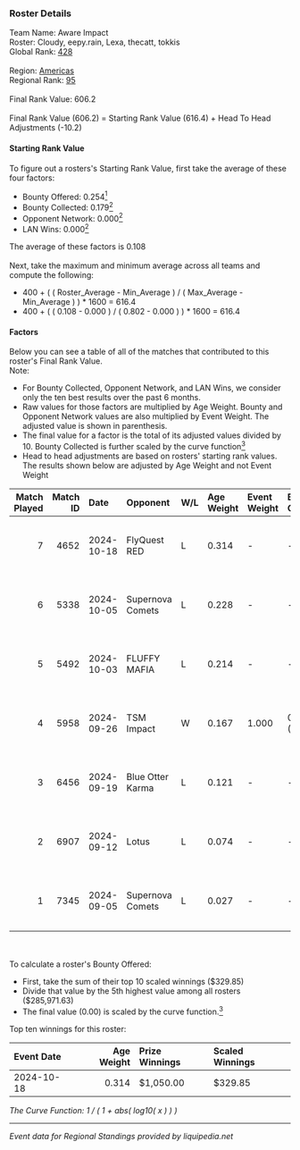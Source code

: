 ### Roster Details<br />
Team Name: Aware Impact<br />
Roster: Cloudy, eepy.rain, Lexa, thecatt, tokkis<br />
Global Rank: [428](../../standings_global_2025_02_28.md)<br />
<br />
Region: [Americas]( ../../standings_americas_2025_02_28.md)<br />
Regional Rank: [95]( ../../standings_americas_2025_02_28.md)<br />
<br />
Final Rank Value:  606.2<br />
<br />
Final Rank Value (606.2) = Starting Rank Value (616.4) + Head To Head Adjustments (-10.2)<br />

#### Starting Rank Value<br />
To figure out a rosters's Starting Rank Value, first take the average of these four factors:<br />
- Bounty Offered: 0.254[<sup>1</sup>](#table2)
- Bounty Collected: 0.179[<sup>2</sup>](#table1)
- Opponent Network: 0.000[<sup>2</sup>](#table1)
- LAN Wins: 0.000[<sup>2</sup>](#table1)

The average of these factors is 0.108<br />
<br />
Next, take the maximum and minimum average across all teams and compute the following:<br />
- 400 + ( ( Roster_Average - Min_Average ) / ( Max_Average - Min_Average ) ) * 1600 = 616.4
- 400 + ( ( 0.108 - 0.000 ) / ( 0.802 - 0.000 ) ) * 1600 = 616.4


#### Factors<br />
Below you can see a table of all of the matches that contributed to this roster's Final Rank Value.<br />
Note:<br />

- For Bounty Collected, Opponent Network, and LAN Wins, we consider only the ten best results over the past 6 months.
- Raw values for those factors are multiplied by Age Weight. Bounty and Opponent Network values are also multiplied by Event Weight. The adjusted value is shown in parenthesis.
- The final value for a factor is the total of its adjusted values divided by 10. Bounty Collected is further scaled by the curve function[<sup>3</sup>](#curveFunction)
- Head to head adjustments are based on rosters' starting rank values. The results shown below are adjusted by Age Weight and not Event Weight
<span id="table1"></span><br />


| Match Played | Match ID | Date       | Opponent         | W/L | Age Weight | Event Weight | Bounty Collected | Opponent Network | LAN Wins  | H2H Adj. | Roster                                   |
| -: | -: | :- | :- | :- | :- | :- | :- | :- | :- | -: | :- |
|            7 |     4652 | 2024-10-18 | FlyQuest RED     | L   | 0.314      | -            | -                | -                | -         |    -3.91 | Cloudy, eepy.rain, Lexa, thecatt, tokkis |
|            6 |     5338 | 2024-10-05 | Supernova Comets | L   | 0.228      | -            | -                | -                | -         |    -2.57 | Cloudy, eepy.rain, Lexa, MegaGeese, Zazu |
|            5 |     5492 | 2024-10-03 | FLUFFY MAFIA     | L   | 0.214      | -            | -                | -                | -         |    -3.07 | Cloudy, eepy.rain, Lexa, thecatt, tokkis |
|            4 |     5958 | 2024-09-26 | TSM Impact       | W   | 0.167      | 1.000        | 0.002 (0.000)    | 0.025 (0.004)    | 0 (0.000) |     2.79 | Cloudy, eepy.rain, Lexa, thecatt, tokkis |
|            3 |     6456 | 2024-09-19 | Blue Otter Karma | L   | 0.121      | -            | -                | -                | -         |    -1.90 | Cloudy, eepy.rain, Lexa, thecatt, tokkis |
|            2 |     6907 | 2024-09-12 | Lotus            | L   | 0.074      | -            | -                | -                | -         |    -1.19 | Cloudy, eepy.rain, Lexa, thecatt, tokkis |
|            1 |     7345 | 2024-09-05 | Supernova Comets | L   | 0.027      | -            | -                | -                | -         |    -0.32 | Cloudy, eepy.rain, Lexa, thecatt, tokkis |

<br />
<span id="table2"></span><br />
To calculate a roster's Bounty Offered:<br />

- First, take the sum of their top 10 scaled winnings ($329.85)
- Divide that value by the 5th highest value among all rosters ($285,971.63)
- The final value (0.00) is scaled by the curve function.[<sup>3</sup>](#curveFunction)

Top ten winnings for this roster:<br />

| Event Date | Age Weight | Prize Winnings | Scaled Winnings |
| :- | -: | :- | :- |
| 2024-10-18 |      0.314 | $1,050.00      | $329.85         |


<span id="curveFunction"></span>_The Curve Function: 1 / ( 1 + abs( log10( x ) ) )_<br />

---
_Event data for Regional Standings provided by liquipedia.net_<br />

